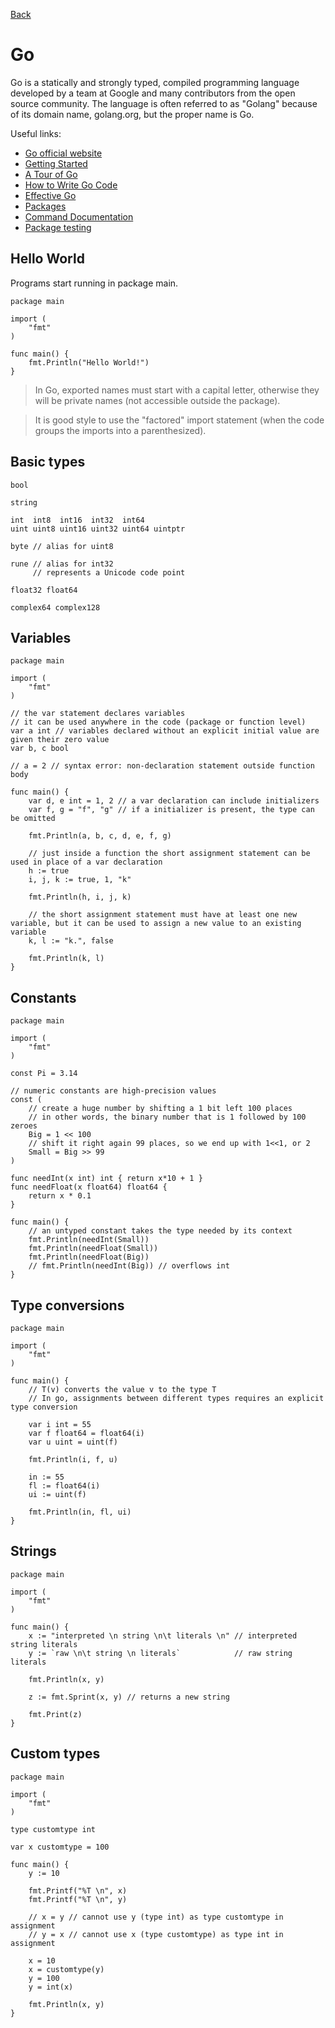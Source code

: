 [Back](../README.md)

# Go

Go is a statically and strongly typed, compiled programming language developed by a team at Google and many contributors from the open source community.
The language is often referred to as "Golang" because of its domain name, golang.org, but the proper name is Go.

Useful links:

- [Go official website](https://golang.org/)
- [Getting Started](https://golang.org/doc/install)
- [A Tour of Go](https://tour.golang.org/list)
- [How to Write Go Code](https://golang.org/doc/code.html)
- [Effective Go](https://golang.org/doc/effective_go.html)
- [Packages](https://golang.org/pkg/)
- [Command Documentation](https://golang.org/doc/cmd)
- [Package testing](https://golang.org/pkg/testing/)

## Hello World

Programs start running in package main.

```golang
package main

import (
	"fmt"
)

func main() {
	fmt.Println("Hello World!")
}
```

> In Go, exported names must start with a capital letter, otherwise they will be private names (not accessible outside the package).

> It is good style to use the "factored" import statement (when the code groups the imports into a parenthesized).

## Basic types

```
bool

string

int  int8  int16  int32  int64
uint uint8 uint16 uint32 uint64 uintptr

byte // alias for uint8

rune // alias for int32
     // represents a Unicode code point

float32 float64

complex64 complex128
```

## Variables

```golang
package main

import (
	"fmt"
)

// the var statement declares variables
// it can be used anywhere in the code (package or function level)
var a int // variables declared without an explicit initial value are given their zero value
var b, c bool

// a = 2 // syntax error: non-declaration statement outside function body

func main() {
	var d, e int = 1, 2 // a var declaration can include initializers
	var f, g = "f", "g" // if a initializer is present, the type can be omitted

	fmt.Println(a, b, c, d, e, f, g)

	// just inside a function the short assignment statement can be used in place of a var declaration
	h := true
	i, j, k := true, 1, "k"

	fmt.Println(h, i, j, k)

	// the short assignment statement must have at least one new variable, but it can be used to assign a new value to an existing variable
	k, l := "k.", false

	fmt.Println(k, l)
}
```

## Constants

```golang
package main

import (
	"fmt"
)

const Pi = 3.14

// numeric constants are high-precision values
const (
	// create a huge number by shifting a 1 bit left 100 places
	// in other words, the binary number that is 1 followed by 100 zeroes
	Big = 1 << 100
	// shift it right again 99 places, so we end up with 1<<1, or 2
	Small = Big >> 99
)

func needInt(x int) int { return x*10 + 1 }
func needFloat(x float64) float64 {
	return x * 0.1
}

func main() {
	// an untyped constant takes the type needed by its context
	fmt.Println(needInt(Small))
	fmt.Println(needFloat(Small))
	fmt.Println(needFloat(Big))
	// fmt.Println(needInt(Big)) // overflows int
}
```

## Type conversions

```golang
package main

import (
	"fmt"
)

func main() {
	// T(v) converts the value v to the type T
	// In go, assignments between different types requires an explicit type conversion

	var i int = 55
	var f float64 = float64(i)
	var u uint = uint(f)

	fmt.Println(i, f, u)

	in := 55
	fl := float64(i)
	ui := uint(f)

	fmt.Println(in, fl, ui)
}
```

## Strings

```golang
package main

import (
	"fmt"
)

func main() {
	x := "interpreted \n string \n\t literals \n" // interpreted string literals
	y := `raw \n\t string \n literals`            // raw string literals

	fmt.Println(x, y)

	z := fmt.Sprint(x, y) // returns a new string

	fmt.Print(z)
}
```

## Custom types

```golang
package main

import (
	"fmt"
)

type customtype int

var x customtype = 100

func main() {
	y := 10

	fmt.Printf("%T \n", x)
	fmt.Printf("%T \n", y)
	
	// x = y // cannot use y (type int) as type customtype in assignment
	// y = x // cannot use x (type customtype) as type int in assignment
	
	x = 10
	x = customtype(y)
	y = 100
	y = int(x)
	
	fmt.Println(x, y)
}
```
